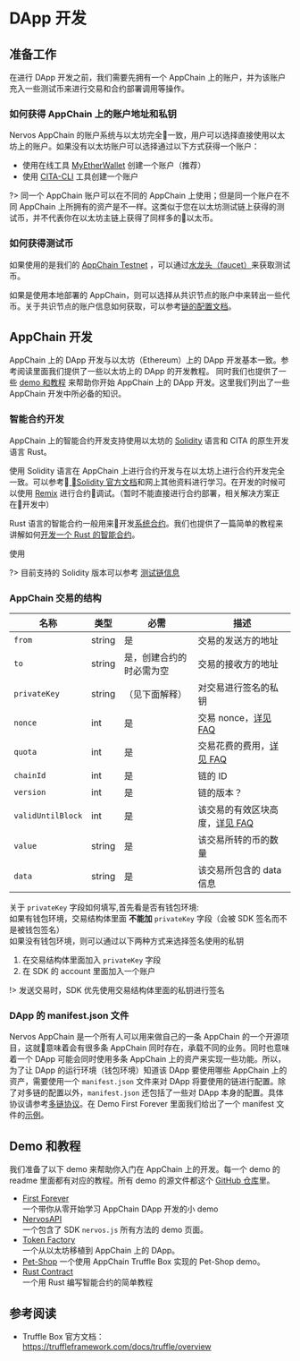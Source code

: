 # DApp 开发

## 准备工作
在进行 DApp 开发之前，我们需要先拥有一个 AppChain 上的账户，并为该账户充入一些测试币来进行交易和合约部署调用等操作。

### 如何获得 AppChain 上的账户地址和私钥
Nervos AppChain 的账户系统与以太坊完全一致，用户可以选择直接使用以太坊上的账户。如果没有以太坊账户可以选择通过以下方式获得一个账户：
* 使用在线工具 [MyEtherWallet](https://www.myetherwallet.com/) 创建一个账户（推荐）
* 使用 [CITA-CLI](https://github.com/cryptape/cita-cli) 工具创建一个账户

?> 同一个 AppChain 账户可以在不同的 AppChain 上使用；但是同一个账户在不同 AppChain 上所拥有的资产是不一样。这类似于您在以太坊测试链上获得的测试币，并不代表你在以太坊主链上获得了同样多的以太币。

### 如何获得测试币
如果使用的是我们的 [AppChain Testnet](quick-start/deploy-appchain.md#测试链) ，可以通过[水龙头（faucet）](quick-start/deploy-appchain.md#水龙头)来获取测试币。

如果是使用本地部署的 AppChain，则可以选择从共识节点的账户中来转出一些代币。关于共识节点的账户信息如何获取，可以参考[链的配置文档](https://docs.nervos.org/cita/#/chain/config_tool?id=setup)。

<!-- ## DApp 开发流程简介 -->


## AppChain 开发
AppChain 上的 DApp 开发与以太坊（Ethereum）上的 DApp 开发基本一致。参考阅读里面我们提供了一些以太坊上的 DApp 的开发教程。 同时我们也提供了一些 [demo 和教程](#Demo-和教程)  来帮助你开始 AppChain 上的 DApp 开发。这里我们列出了一些 AppChain 开发中所必备的知识。

### 智能合约开发
AppChain 上的智能合约开发支持使用以太坊的 [Solidity](https://en.wikipedia.org/wiki/Solidity) 语言和 CITA 的原生开发语言 Rust。

使用 Solidity 语言在 AppChain 上进行合约开发与在以太坊上进行合约开发完全一致。可以参考[ Solidity 官方文档](https://solidity.readthedocs.io/en/v0.4.25/)和网上其他资料进行学习。在开发的时候可以使用 [Remix](https://remix.ethereum.org/) 进行合约调试。（暂时不能直接进行合约部署，相关解决方案正在开发中）

Rust 语言的智能合约一般用来开发[系统合约](https://docs.nervos.org/cita/#/chain/config_tool?id=%E7%B3%BB%E7%BB%9F%E5%90%88%E7%BA%A6)。我们也提供了一篇简单的教程来讲解如何[开发一个 Rust 的智能合约](https://github.com/cryptape/dapp-demos/tree/develop/rust-contract)。

使用

?> 目前支持的 Solidity 版本可以参考 [测试链信息](quick-start/deploy-appchain.md#测试链)

<!-- 这里未来可以补充一个表，用来放哪个版本的 CITA 支持哪个版本的 solidity -->

### AppChain 交易的结构

**名称**	|**类型**	|**必需**   |**描述**	|
--- | --- | --- | ---
`from` | string | 是 | 交易的发送方的地址
`to` | string | 是，创建合约的时必需为空|交易的接收方的地址
`privateKey` | string |（见下面解释）| 对交易进行签名的私钥
`nonce` | int |是| 交易 nonce，[详见 FAQ](https://docs.nervos.org/cita/#/reference/faq?id=%E4%BA%A4%E6%98%93%E4%B8%AD%E7%9A%84nonce%E7%9A%84%E4%BD%9C%E7%94%A8%E6%98%AF%E4%BB%80%E4%B9%88%EF%BC%9F)
`quota` | int |是| 交易花费的费用，[详见 FAQ](https://docs.nervos.org/cita/#/reference/faq?id=%E4%BA%A4%E6%98%93%E4%B8%AD%E7%9A%84quota%E7%9A%84%E4%BD%9C%E7%94%A8%EF%BC%9F)
`chainId` | int |是| 链的 ID
`version` | int |是| 链的版本？
`validUntilBlock` | int |是| 该交易的有效区块高度，[详见 FAQ](https://docs.nervos.org/cita/#/reference/faq?id=%E4%BA%A4%E6%98%93%E4%B8%AD%E7%9A%84valid_until_block%E6%98%AF%E4%BD%9C%E7%94%A8%E6%98%AF%E4%BB%80%E4%B9%88%EF%BC%9F)
`value` | string |是| 该交易所转的币的数量
`data` | string |是| 该交易所包含的 data 信息

关于 `privateKey` 字段如何填写,首先看是否有钱包环境:  
如果有钱包环境，交易结构体里面 **不能加** `privateKey` 字段（会被 SDK 签名而不是被钱包签名）  
如果没有钱包环境，则可以通过以下两种方式来选择签名使用的私钥
1. 在交易结构体里面加入 `privateKey` 字段
2. 在 SDK 的 account 里面加入一个账户

!> 发送交易时，SDK 优先使用交易结构体里面的私钥进行签名


### DApp 的 manifest.json 文件
Nervos AppChain 是一个所有人可以用来做自己的一条 AppChain 的一个开源项目，这就意味着会有很多条 AppChain 同时存在，承载不同的业务。同时也意味着一个 DApp 可能会同时使用多条 AppChain 上的资产来实现一些功能。所以，为了让 DApp 的运行环境（钱包环境）知道该 DApp 要使用哪些 AppChain 上的资产，需要使用一个 `manifest.json` 文件来对 DApp 将要使用的链进行配置。除了对多链的配置以外，`manifest.json` 还包括了一些对 DApp 本身的配置。具体协议请参考[多链协议](miscellaneous/multichain.md#dapp-ui-与终端钱包握手)。在 Demo First Forever 里面我们给出了一个 manifest 文件的[示例](https://github.com/cryptape/dapp-demos/blob/master/first_forever/public/manifest.json)。


## Demo 和教程
我们准备了以下 demo 来帮助你入门在 AppChain 上的开发。每一个 demo 的 readme 里面都有对应的教程。所有 demo 的源文件都这个 [GitHub 仓库](https://github.com/cryptape/dapp-demos/tree/master)里。

* [First Forever](https://github.com/cryptape/dapp-demos/tree/master/first_forever)  
一个带你从零开始学习 AppChain DApp 开发的小 demo
* [NervosAPI](https://github.com/cryptape/dapp-demos/tree/master/nervos-api)  
一个包含了 SDK `nervos.js` 所有方法的 demo 页面。
* [Token Factory](https://github.com/cryptape/dapp-demos/tree/master/token-factory)  
一个从以太坊移植到 AppChain 上的 DApp。
* [Pet-Shop](https://github.com/cryptape/dapp-demos/tree/release/pet-shop)
一个使用 AppChain Truffle Box 实现的 Pet-Shop demo。
* [Rust Contract](https://github.com/cryptape/dapp-demos/tree/develop/rust-contract)  
一个用 Rust 编写智能合约的简单教程

## 参考阅读
* Truffle Box 官方文档：https://truffleframework.com/docs/truffle/overview
